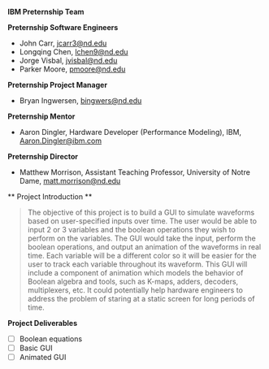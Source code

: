 **IBM Preternship Team**

**Preternship Software Engineers** 
- John Carr, jcarr3@nd.edu 
- Longqing Chen, lchen9@nd.edu 
- Jorge Visbal, jvisbal@nd.edu 
- Parker Moore, pmoore@nd.edu 

**Preternship Project Manager**
- Bryan Ingwersen, bingwers@nd.edu

**Preternship Mentor** 
- Aaron Dingler, Hardware Developer (Performance Modeling), IBM, Aaron.Dingler@ibm.com 

**Preternship Director**
- Matthew Morrison, Assistant Teaching Professor, University of Notre Dame, matt.morrison@nd.edu 

** Project Introduction **
> The objective of this project is to build a GUI to simulate waveforms based on user-specified inputs over time. The user would be able to input 2 or 3 variables and the boolean operations they wish to perform on the variables. The GUI would take the input, perform the boolean operations, and output an animation of the waveforms in real time. Each variable will be a different color so it will be easier for the user to track each variable throughout its waveform. This GUI will include a component of animation which models the behavior of Boolean algebra and tools, such as K-maps, adders, decoders, multiplexers, etc. It could potentially help hardware engineers to address the problem of staring at a static screen for long periods of time. 

**Project Deliverables**
- [ ] Boolean equations
- [ ] Basic GUI
- [ ] Animated GUI
